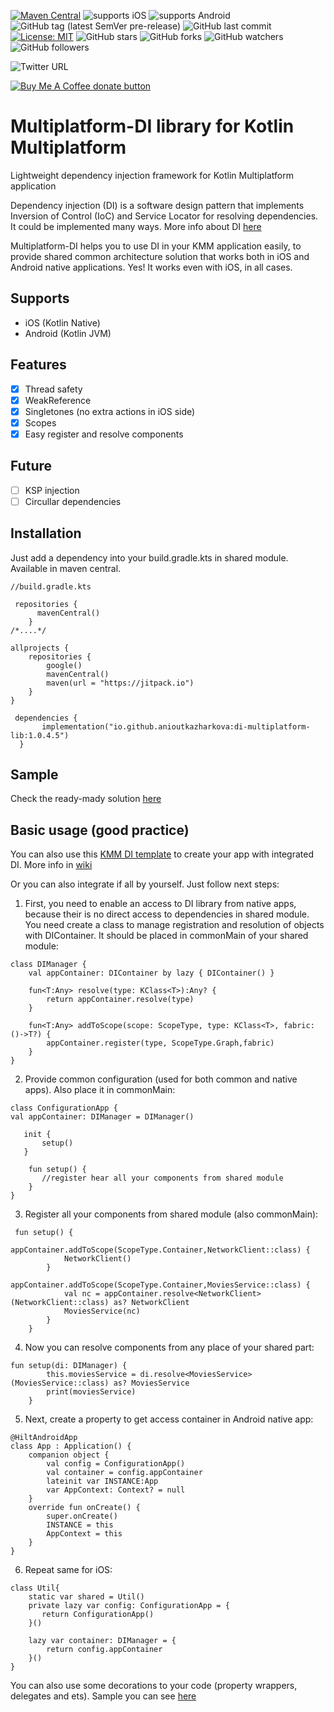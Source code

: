 [![Maven Central](https://maven-badges.herokuapp.com/maven-central/io.github.anioutkazharkova/di-multiplatform-lib/badge.svg)](https://maven-badges.herokuapp.com/maven-central/io.github.anioutkazharkova/di-multiplatform-lib) ![supports iOS](https://img.shields.io/badge/platform-ios-brightgreen.svg?style=flat)
![supports Android](https://img.shields.io/badge/platform-android-brightgreen.svg?style=flat)
 ![GitHub tag (latest SemVer pre-release)](https://img.shields.io/github/v/tag/anioutkazharkova/di-multiplatform-lib?include_prereleases) ![GitHub last commit](https://img.shields.io/github/last-commit/anioutkazharkova/di-multiplatform-lib) [![License: MIT](https://img.shields.io/badge/License-MIT-yellow.svg)](https://opensource.org/licenses/MIT)
![GitHub stars](https://img.shields.io/github/stars/anioutkazharkova/di-multiplatform-lib?style=social) ![GitHub forks](https://img.shields.io/github/forks/anioutkazharkova/di-multiplatform-lib?style=social) ![GitHub watchers](https://img.shields.io/github/watchers/anioutkazharkova/di-multiplatform-lib?style=social) ![GitHub followers](https://img.shields.io/github/followers/anioutkazharkova?style=social)

![Twitter URL](https://img.shields.io/twitter/url?style=social&url=https%3A%2F%2Ftwitter.com%2Fanioutkajarkova)

<span class="badge-buymeacoffee">
<a href="https://www.buymeacoffee.com/azharkova" title="Donate to this project using Buy Me A Coffee"><img src="https://img.shields.io/badge/buy%20me%20a%20coffee-donate-yellow.svg" alt="Buy Me A Coffee donate button" /></a>
</span>

# Multiplatform-DI library for Kotlin Multiplatform

Lightweight dependency injection framework for Kotlin Multiplatform application

Dependency injection (DI) is a software design pattern that implements Inversion of Control (IoC) and Service Locator for resolving dependencies. It could be implemented many ways.
More info about DI [here](https://developer.android.com/training/dependency-injection)

Multiplatform-DI helps you to use DI in your KMM application easily, to provide shared common architecture solution that works both in iOS and Android native applications.
Yes! It works even with iOS, in all cases. 

## Supports

* iOS (Kotlin Native)
* Android (Kotlin JVM)

## Features

- [x] Thread safety
- [x] WeakReference
- [x] Singletones (no extra actions in iOS side)
- [x] Scopes 
- [x] Easy register and resolve components  

## Future
- [ ] KSP injection 
- [ ] Circullar dependencies

## Installation

Just add a dependency into your build.gradle.kts in shared module.
Available in maven central.
```
//build.gradle.kts

 repositories {
      mavenCentral()
    }
/*....*/

allprojects {
    repositories {
        google()
        mavenCentral()
        maven(url = "https://jitpack.io")
    }
}
```

```
 dependencies {
       implementation("io.github.anioutkazharkova:di-multiplatform-lib:1.0.4.5")
  }
  ```
 ## Sample 
 
 Check the ready-mady solution [here](https://github.com/anioutkazharkova/kmm-di-sample)
  
## Basic usage (good practice)

You can also use this [KMM DI template](https://github.com/anioutkazharkova/kmm-di-template) to create your app with integrated DI. More info in [wiki](https://github.com/anioutkazharkova/kmm-di-template/wiki)

Or you can also integrate if all by yourself. Just follow next steps: 

1. First, you need to enable an access to DI library from native apps, because their is no direct access to dependencies in shared module. 
You need create a class to manage registration and resolution of objects with DIContainer. It should be placed in commonMain of your shared module:
```
class DIManager {
    val appContainer: DIContainer by lazy { DIContainer() }

    fun<T:Any> resolve(type: KClass<T>):Any? {
        return appContainer.resolve(type)
    }

    fun<T:Any> addToScope(scope: ScopeType, type: KClass<T>, fabric: ()->T?) {
        appContainer.register(type, ScopeType.Graph,fabric)
    }
}
```
2. Provide common configuration (used for both common and native apps). Also place it in commonMain:
```
class ConfigurationApp {
val appContainer: DIManager = DIManager()

   init {
       setup()
   }

    fun setup() {
       //register hear all your components from shared module
    }
}
```
3. Register all your components from shared module (also commonMain): 
```
 fun setup() {
        appContainer.addToScope(ScopeType.Container,NetworkClient::class) {
            NetworkClient()
        }
        appContainer.addToScope(ScopeType.Container,MoviesService::class) {
            val nc = appContainer.resolve<NetworkClient>(NetworkClient::class) as? NetworkClient
            MoviesService(nc)
        }
    }
```
4. Now you can resolve components from any place of your shared part:
```
fun setup(di: DIManager) {
        this.moviesService = di.resolve<MoviesService>(MoviesService::class) as? MoviesService
        print(moviesService)
    }
```
5. Next, create a property to get access container in Android native app:
```
@HiltAndroidApp
class App : Application() {
    companion object {
        val config = ConfigurationApp()
        val container = config.appContainer
        lateinit var INSTANCE:App
        var AppContext: Context? = null
    }
    override fun onCreate() {
        super.onCreate()
        INSTANCE = this
        AppContext = this
    }
}
```
6. Repeat same for iOS:
```
class Util{
    static var shared = Util()
    private lazy var config: ConfigurationApp = {
       return ConfigurationApp()
    }()
    
    lazy var container: DIManager = {
        return config.appContainer
    }()
}
```

You can also use some decorations to your code (property wrappers, delegates and ets). Sample you can see [here](https://github.com/anioutkazharkova/kmm-di-template/)
